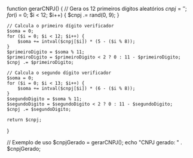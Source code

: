 function gerarCNPJ() {
    // Gera os 12 primeiros dígitos aleatórios
    $cnpj = '';
    for ($i = 0; $i < 12; $i++) {
        $cnpj .= rand(0, 9);
    }

    // Calcula o primeiro dígito verificador
    $soma = 0;
    for ($i = 0; $i < 12; $i++) {
        $soma += intval($cnpj[$i]) * (5 - ($i % 8));
    }
    $primeiroDigito = $soma % 11;
    $primeiroDigito = $primeiroDigito < 2 ? 0 : 11 - $primeiroDigito;
    $cnpj .= $primeiroDigito;

    // Calcula o segundo dígito verificador
    $soma = 0;
    for ($i = 0; $i < 13; $i++) {
        $soma += intval($cnpj[$i]) * (6 - ($i % 8));
    }
    $segundoDigito = $soma % 11;
    $segundoDigito = $segundoDigito < 2 ? 0 : 11 - $segundoDigito;
    $cnpj .= $segundoDigito;

    return $cnpj;
}

// Exemplo de uso
$cnpjGerado = gerarCNPJ();
echo "CNPJ gerado: " . $cnpjGerado;
